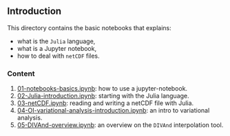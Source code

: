 ## Introduction

This directory contains the basic notebooks that explains:
- what is the `Julia` language,
- what is a Jupyter notebook,
- how to deal with `netCDF` files.

### Content

1. [01-notebooks-basics.ipynb](01-notebooks-basics.ipynb): how to use a jupyter-notebook.
1. [02-Julia-introduction.ipynb](02-Julia-introduction.ipynb): starting with the Julia language.
1. [03-netCDF.ipynb](03-netCDF.ipynb): reading and writing a netCDF file with Julia.
1. [04-OI-variational-analysis-introduction.ipynb](04-OI-variational-analysis-introduction.ipynb): an intro to variational analysis.
1. [05-DIVAnd-overview.ipynb](05-DIVAnd-overview.ipynb): an overview on the `DIVAnd` interpolation tool.
